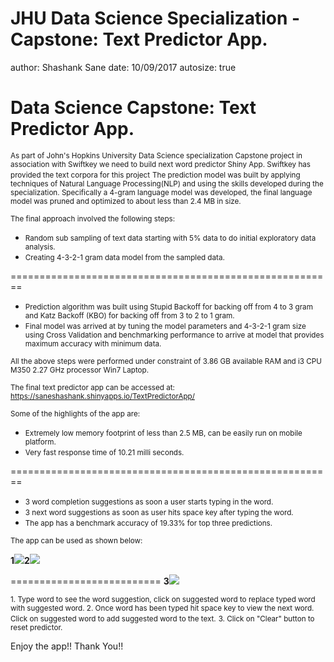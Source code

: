 JHU Data Science Specialization - Capstone: Text Predictor App.
========================================================
author: Shashank Sane
date: 10/09/2017
autosize: true

Data Science Capstone: Text Predictor App.
========================================================
<small>As part of John's Hopkins University Data Science specialization
Capstone project in association with Swiftkey we need to build next word 
predictor Shiny App. Swiftkey has provided the text corpora for this
project</small>
<small>The prediction model was built by applying techniques of Natural Language Processing(NLP) and using the skills developed during the specialization. Specifically a 4-gram language model was developed, the final language model was pruned and optimized to about less than 2.4 MB in size.</small>

<small>The final approach involved the following steps:</small>
* <small>Random sub sampling of text data starting with 5% data to do initial exploratory data analysis. </small>
* <small>Creating 4-3-2-1 gram data model from the sampled data.</small>


========================================================
* <small>Prediction algorithm was built using Stupid Backoff for backing off from 4 to 3 gram and Katz Backoff (KBO) for backing off from 3 to 2 to 1 gram.</small>
* <small>Final model was arrived at by tuning the model parameters and 4-3-2-1 gram size using Cross Validation and benchmarking performance to arrive at model that provides maximum accuracy with minimum data.</small>

<small>All the above steps were performed under constraint of 3.86 GB available RAM and i3 CPU M350 2.27 GHz processor Win7 Laptop.</small>

<small>The final text predictor app can be accessed at: https://saneshashank.shinyapps.io/TextPredictorApp/</small>

<small>Some of the highlights of the app are:</small>
* <small>Extremely low memory footprint of less than 2.5 MB, can be easily run on mobile platform.</small>
* <small>Very fast response time of 10.21 milli seconds.</small>

========================================================
* <small>3 word completion suggestions as soon a user starts typing in the word.</small>
* <small>3 next word suggestions as soon as user hits space key after typing the word.</small>
* <small>The app has a benchmark accuracy of 19.33% for top three predictions.</small>

<small>The app can be used as shown below:</small>

<b>1</b>![](TextPredictor1.png)<b>2</b>![](TextPredictor2.png)

==========================
<b>3</b>![](TextPredictor3.png)

<small>1. Type word to see the word suggestion, click on suggested word to replace typed word with suggested word. </small>
<small>2. Once word has been typed hit space key to view the next word. Click on suggested word to add suggested word to the text.</small>
<small>3. Click on "Clear" button to reset predictor.</small>

Enjoy the app!! Thank You!!





